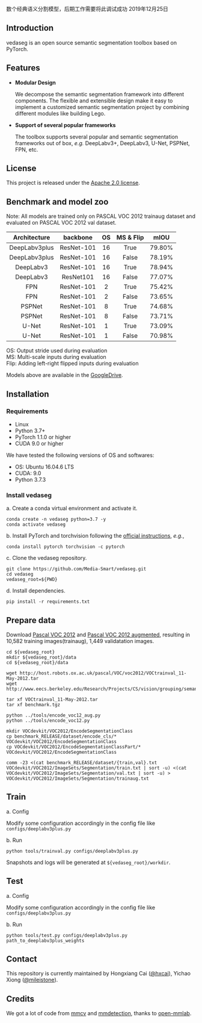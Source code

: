 数个经典语义分割模型，后期工作需要将此调试成功 2019年12月25日
## Introduction
vedaseg is an open source semantic segmentation toolbox based on PyTorch.

## Features

- **Modular Design**

  We decompose the semantic segmentation framework into different components. The flexible and extensible design make it easy to implement a customized semantic segmentation project by combining different modules like building Lego.

- **Support of several popular frameworks**

  The toolbox supports several popular and semantic segmentation frameworks out of box, *e.g.* DeepLabv3+, DeepLabv3, U-Net, PSPNet, FPN, etc.

## License

This project is released under the [Apache 2.0 license](LICENSE).

## Benchmark and model zoo

Note: All models are trained only on PASCAL VOC 2012 trainaug dataset and evaluated on PASCAL VOC 2012 val dataset.

| Architecture | backbone | OS | MS & Flip | mIOU|
|:---:|:---:|:---:|:---:|:---:|
| DeepLabv3plus | ResNet-101 | 16 | True | 79.80% |
| DeepLabv3plus | ResNet-101 | 16 | False | 78.19% |
| DeepLabv3 | ResNet-101 | 16 | True | 78.94% |
| DeepLabv3 | ResNet101 | 16 | False | 77.07% |
| FPN | ResNet-101 | 2 | True | 75.42% |
| FPN | ResNet-101 | 2 | False | 73.65% |
| PSPNet | ResNet-101 | 8 | True | 74.68% |
| PSPNet | ResNet-101 | 8 | False | 73.71% |
| U-Net | ResNet-101 | 1 | True | 73.09% |
| U-Net | ResNet-101 | 1 | False | 70.98% |

OS: Output stride used during evaluation\
MS: Multi-scale inputs during evaluation\
Flip: Adding left-right flipped inputs during evaluation

Models above are available in the [GoogleDrive](https://drive.google.com/drive/folders/1ooIOX5Aeu-0aHJYT1eZgzkSnZUvPi2by).

## Installation
### Requirements

- Linux
- Python 3.7+
- PyTorch 1.1.0 or higher
- CUDA 9.0 or higher

We have tested the following versions of OS and softwares:

- OS: Ubuntu 16.04.6 LTS
- CUDA: 9.0
- Python 3.7.3

### Install vedaseg

a. Create a conda virtual environment and activate it.

```shell
conda create -n vedaseg python=3.7 -y
conda activate vedaseg
```

b. Install PyTorch and torchvision following the [official instructions](https://pytorch.org/), *e.g.*,

```shell
conda install pytorch torchvision -c pytorch
```

c. Clone the vedaseg repository.

```shell
git clone https://github.com/Media-Smart/vedaseg.git
cd vedaseg
vedaseg_root=${PWD}
```

d. Install dependencies.

```shell
pip install -r requirements.txt
```

## Prepare data
Download [Pascal VOC 2012](http://host.robots.ox.ac.uk/pascal/VOC/voc2012/VOCtrainval_11-May-2012.tar) and [Pascal VOC 2012 augmented](http://www.eecs.berkeley.edu/Research/Projects/CS/vision/grouping/semantic_contours/benchmark.tgz), resulting in 10,582 training images(trainaug), 1,449 validatation images.

```
cd ${vedaseg_root}
mkdir ${vedaseg_root}/data
cd ${vedaseg_root}/data

wget http://host.robots.ox.ac.uk/pascal/VOC/voc2012/VOCtrainval_11-May-2012.tar
wget http://www.eecs.berkeley.edu/Research/Projects/CS/vision/grouping/semantic_contours/benchmark.tgz

tar xf VOCtrainval_11-May-2012.tar
tar xf benchmark.tgz

python ../tools/encode_voc12_aug.py
python ../tools/encode_voc12.py

mkdir VOCdevkit/VOC2012/EncodeSegmentationClass
cp benchmark_RELEASE/dataset/encode_cls/* VOCdevkit/VOC2012/EncodeSegmentationClass
cp VOCdevkit/VOC2012/EncodeSegmentationClassPart/* VOCdevkit/VOC2012/EncodeSegmentationClass

comm -23 <(cat benchmark_RELEASE/dataset/{train,val}.txt VOCdevkit/VOC2012/ImageSets/Segmentation/train.txt | sort -u) <(cat VOCdevkit/VOC2012/ImageSets/Segmentation/val.txt | sort -u) > VOCdevkit/VOC2012/ImageSets/Segmentation/trainaug.txt
```

## Train

a. Config

Modify some configuration accordingly in the config file like `configs/deeplabv3plus.py`

b. Run

```shell
python tools/trainval.py configs/deeplabv3plus.py
```

Snapshots and logs will be generated at `${vedaseg_root}/workdir`.

## Test

a. Config

Modify some configuration accordingly in the config file like `configs/deeplabv3plus.py`

b. Run

```shell
python tools/test.py configs/deeplabv3plus.py path_to_deeplabv3plus_weights
```

## Contact

This repository is currently maintained by Hongxiang Cai ([@hxcai](http://github.com/hxcai)), Yichao Xiong ([@mileistone](https://github.com/mileistone)).

## Credits
We got a lot of code from [mmcv](https://github.com/open-mmlab/mmcv) and [mmdetection](https://github.com/open-mmlab/mmdetection), thanks to [open-mmlab](https://github.com/open-mmlab).
